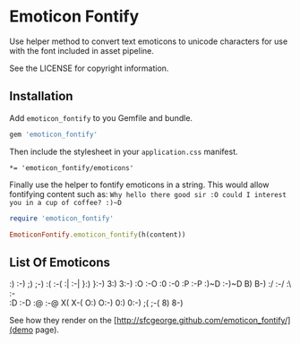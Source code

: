 # Emoticon Fontify

Use helper method to convert text emoticons to unicode characters for use with the font included in asset pipeline.

See the LICENSE for copyright information.


## Installation

Add `emoticon_fontify` to you Gemfile and bundle.

``` ruby
gem 'emoticon_fontify'
```

Then include the stylesheet in your `application.css` manifest.

```
*= 'emoticon_fontify/emoticons'
```

Finally use the helper to fontify emoticons in a string. This would allow fontifying content such as: `Why hello there good sir :O could I interest you in a cup of coffee? :)~D`

```ruby
require 'emoticon_fontify'

EmoticonFontify.emoticon_fontify(h(content))
```


## List Of Emoticons

:) :-)
;) ;-)
:( :-(
:| :-|
}:) }:-) 3:) 3:-)
:O :-O :0 :-0
:P :-P
:)~D :-)~D
B) B-)
:/ :-/ :\ :-\
:D :-D
:@ :-@ X( X-(
O:) O:-) 0:) 0:-)
;( ;-(
8) 8-)

See how they render on the [http://sfcgeorge.github.com/emoticon_fontify/](demo page).